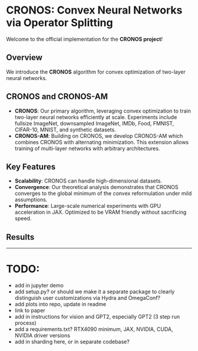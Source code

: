 # CRONOS: Convex Neural Networks via Operator Splitting

Welcome to the official implementation for the **CRONOS project**! 

## Overview

We introduce the **CRONOS** algorithm for convex optimization of two-layer neural networks. 

## CRONOS and CRONOS-AM

- **CRONOS**: Our primary algorithm, leveraging convex optimization to train two-layer neural networks efficiently at scale. Experiments include fullsize ImageNet, downsampled ImageNet, IMDb, Food, FMNIST, CIFAR-10, MNIST, and synthetic datasets.
- **CRONOS-AM**: Building on CRONOS, we develop CRONOS-AM which combines CRONOS with alternating minimization. This extension allows training of multi-layer networks with arbitrary architectures.

## Key Features

- **Scalability**: CRONOS can handle high-dimensional datasets.
- **Convergence**: Our theoretical analysis demonstrates that CRONOS converges to the global minimum of the convex reformulation under mild assumptions.
- **Performance**: Large-scale numerical experiments with GPU acceleration in JAX. Optimized to be VRAM friendly without sacrificing speed. 

## Results

---

# TODO: 
- add in jupyter demo
- add setup.py? or should we make it a separate package to clearly distinguish user customizations via Hydra and OmegaConf?
- add plots into repo, update in readme
- link to paper
- add in instructions for vision and GPT2, especially GPT2 (3 step run process)
- add a requirements.txt? RTX4090 minimum, JAX, NVIDIA, CUDA, NVIDIA driver versions
- add in sharding here, or in separate codebase? 
